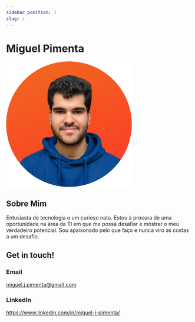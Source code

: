 ```yaml
---
sidebar_position: 1
slug: /
---
```


# Miguel Pimenta

![profile](img/Miguel.png)

## Sobre Mim

Entusiasta de tecnologia e um curioso nato. Estou à procura de uma oportunidade na área da TI em que me possa desafiar e mostrar o meu verdadeiro potencial. Sou apaixonado pelo que faço e nunca viro as costas a um desafio.

## Get in touch!

### Email
miguel.j.pimenta@gmail.com
### LinkedIn
https://www.linkedin.com/in/miguel-j-pimenta/